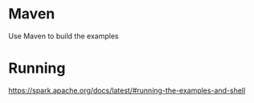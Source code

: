 
# Maven

Use Maven to build the examples


# Running

https://spark.apache.org/docs/latest/#running-the-examples-and-shell
